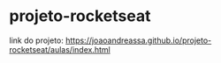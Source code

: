 # projeto-rocketseat
 link do projeto:
 https://joaoandreassa.github.io/projeto-rocketseat/aulas/index.html
